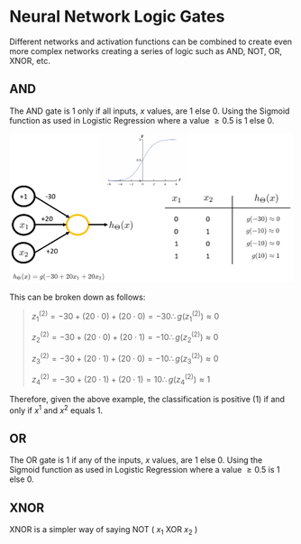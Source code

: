 # Neural Network Logic Gates

Different networks and activation functions can be combined to create even more complex networks creating a series of logic such as AND, NOT, OR, XNOR, etc.

## AND

The AND gate is 1 only if all inputs, $x$ values, are 1 else 0. Using the Sigmoid function as used in Logistic Regression where a value $\geq0.5$ is $1$ else $0$.

![Logic Gate AND](../images/logic-gate-and-ex.png)

This can be broken down as follows:

> $z^{(2)}_1=-30+(20\cdot0)+(20\cdot0)=-30\therefore g(z^{(2)}_1)\approx0$
>
> $z^{(2)}_2=-30+(20\cdot0)+(20\cdot1)=-10\therefore g(z^{(2)}_2)\approx0$
>
> $z^{(2)}_3=-30+(20\cdot1)+(20\cdot0)=-10\therefore g(z^{(2)}_3)\approx0$
>
> $z^{(2)}_4=-30+(20\cdot1)+(20\cdot1)=10\therefore g(z^{(2)}_4)\approx1$

Therefore, given the above example, the classification is positive ($1$) if and only if $x^1$ and $x^2$  equals $1$.

## OR

The OR gate is 1 if any of the inputs, $x$ values, are 1 else 0. Using the Sigmoid function as used in Logistic Regression where a value $\geq0.5$ is $1$ else $0$.

## XNOR

XNOR is a simpler way of saying NOT ( $x_1$ XOR $x_2$ )

